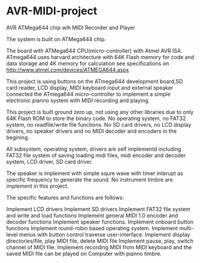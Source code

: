 # AVR-MIDI-project
AVR ATMega644 chip wih MIDI Recorder and Player

The system is built on ATMega644 chip.

The board with ATMega644 CPU(micro-controller) with Atmel AVR ISA.
ATmega644 uses harvard architecture with 64K Flash memory for code and data storage and 4K memory for calculation
see specifications on http://www.atmel.com/devices/ATMEGA644.aspx

This project is using buttons on the ATmega644 development board,SD card reader, LCD display,
MIDI keyboard input and external speaker connected the ATmega644 micro-controller
to implement a simple electronic pianno system with MIDI recording and playing.

This project is built ground zero up, not using any other libraries due to only 64K Flash ROM to store the binary code.
No operating system, no FAT32 system, no readfile/write file functions. No SD card drivers, no LCD display drivers, no speaker drivers and
no MIDI decoder and encoders in the begining.

All subsystem, operating system, drivers are self implementd including FAT32 file system of saving loading midi files,
midi encoder and decoder system, LCD driver, SD card driver.

The speaker is implement with simple squre wave with timer interupt as specific frequency to generate the sound.
No instrument timbre are implement in this project.

The specific features and functions are follows:

Implement LCD drivers
Implement SD drivers
Implement FAT32 file system and write and load functions
Implement general MIDI 1.0 encoder and decoder functions
Implement speaker functions.
Implement onboard button functions
Implement round-robin based operating system.
Implement multi-level menus with button control traverse user-interface.
Implement display directories/file, play MIDI file, delete MIDI file
Implement pause, play, switch channel of MIDI file.
Implement recording MIDI from MIDI keyboard and the saved MIDI file can be played on Computer with pianno timbre.

